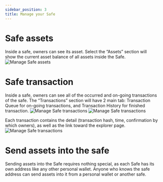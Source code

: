```yaml
---
sidebar_position: 3
title: Manage your Safe
---
```


# Safe assets

Inside a safe, owners can see its asset. Select the “Assets” section will show the current asset balance of all assets inside the Safe.
![Manage Safe assets](/img/pyxis-safe/safe_asset_1.png)

# Safe transaction

Inside a safe, owners can see all of the occurred and on-going transactions of the safe. The “Transactions” section will have 2 main tab: Transaction Queue for on-going transactions, and Transaction History for finished transaction.
![Manage Safe transactions](/img/pyxis-safe/safe_transaction_1.png)
![Manage Safe transactions](/img/pyxis-safe/safe_transaction_2.png)

Each transaction contains the detail (transaction hash, time, confirmation by which owners), as well as the link toward the explorer page.
![Manage Safe transactions](/img/pyxis-safe/safe_transaction_3.png)

# Send assets into the safe

Sending assets into the Safe requires nothing special, as each Safe has its own address like any other personal wallet. Anyone who knows the safe address can send assets into it from a personal wallet or another safe.
